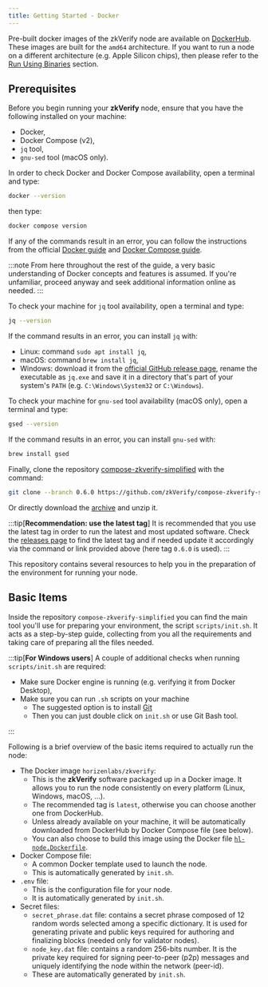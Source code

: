 ```yaml
---
title: Getting Started - Docker
---
```


Pre-built docker images of the zkVerify node are available on [DockerHub](https://hub.docker.com/r/horizenlabs/zkverify/tags). These images are built for the `amd64` architecture. If you want to run a node on a different architecture (e.g. Apple Silicon chips), then please refer to the [Run Using Binaries](../03-run_using_binaries/01-getting_started_binaries.md) section.

## Prerequisites

Before you begin running your **zkVerify** node, ensure that you have the following installed on your machine:

- Docker,
- Docker Compose (v2),
- `jq` tool,
- `gnu-sed` tool (macOS only).

In order to check Docker and Docker Compose availability, open a terminal and type:

```bash
docker --version
```

then type:

```bash
docker compose version
```

If any of the commands result in an error, you can follow the instructions from the official [Docker guide](https://docs.docker.com/engine/install/) and [Docker Compose guide](https://docs.docker.com/compose/install/).

:::note
From here throughout the rest of the guide, a very basic understanding of Docker concepts and features is assumed. If you're unfamiliar, proceed anyway and seek additional information online as needed.
:::

To check your machine for `jq` tool availability, open a terminal and type:

```bash
jq --version
```

If the command results in an error, you can install `jq` with:

- Linux: command `sudo apt install jq`,
- macOS: command `brew install jq`,
- Windows: download it from the [official GitHub release page](https://github.com/jqlang/jq/releases/), rename the executable as `jq.exe` and save it in a directory that's part of your system's `PATH` (e.g. `C:\Windows\System32` or `C:\Windows`).

To check your machine for `gnu-sed` tool availability (macOS only), open a terminal and type:

```bash
gsed --version
```

If the command results in an error, you can install `gnu-sed` with:

```bash
brew install gsed
```

Finally, clone the repository [compose-zkverify-simplified](https://github.com/zkVerify/compose-zkverify-simplified) with the command:

```bash
git clone --branch 0.6.0 https://github.com/zkVerify/compose-zkverify-simplified.git
```

Or directly download the [archive](https://github.com/zkVerify/compose-zkverify-simplified/archive/refs/tags/0.6.0.zip) and unzip it.

:::tip[**Recommendation: use the latest tag**]
It is recommended that you use the latest tag in order to run the latest and most updated software. Check the [releases page](https://github.com/zkVerify/compose-zkverify-simplified/releases) to find the latest tag and if needed update it accordingly via the command or link provided above (here tag `0.6.0` is used).
:::

This repository contains several resources to help you in the preparation of the environment for running your node.

## Basic Items

Inside the repository `compose-zkverify-simplified` you can find the main tool you'll use for preparing your environment, the script `scripts/init.sh`. It acts as a step-by-step guide, collecting from you all the requirements and taking care of preparing all the files needed.

:::tip[**For Windows users**]
A couple of additional checks when running `scripts/init.sh` are required:

- Make sure Docker engine is running (e.g. verifying it from Docker Desktop),
- Make sure you can run `.sh` scripts on your machine
  - The suggested option is to install [Git](https://git-scm.com/downloads/win)
  - Then you can just double click on `init.sh` or use Git Bash tool.

:::

Following is a brief overview of the basic items required to actually run the node:

- The Docker image `horizenlabs/zkverify`:
  - This is the **zkVerify** software packaged up in a Docker image.  It allows you to run the node consistently on every platform (Linux, Windows, macOS, ...).
  - The recommended tag is `latest`, otherwise you can choose another one from DockerHub.
  - Unless already available on your machine, it will be automatically downloaded from DockerHub by Docker Compose file (see below).
  - You can also choose to build this image using the Docker file [`hl-node.Dockerfile`](https://github.com/HorizenLabs/zkVerify/blob/main/docker/dockerfiles/hl-node.Dockerfile).
- Docker Compose file:
  - A common Docker template used to launch the node.
  - This is automatically generated by `init.sh`.
- `.env` file:
  - This is the configuration file for your node.
  - It is automatically generated by `init.sh`.
- Secret files:
  - `secret_phrase.dat` file: contains a secret phrase composed of 12 random words selected among a specific dictionary. It is used for generating private and public keys required for authoring and finalizing blocks (needed only for validator nodes).
  - `node_key.dat` file: contains a random 256-bits number. It is the private key required for signing peer-to-peer (p2p) messages and uniquely identifying the node within the network (peer-id).
  - These are automatically generated by `init.sh`.

